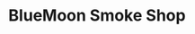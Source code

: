 ---
title: "BlueMoon Smoke Shop"
url: /cambridge/bluemoon-smoke-shop-massachusetts-avenue/
shop: Tabak
---